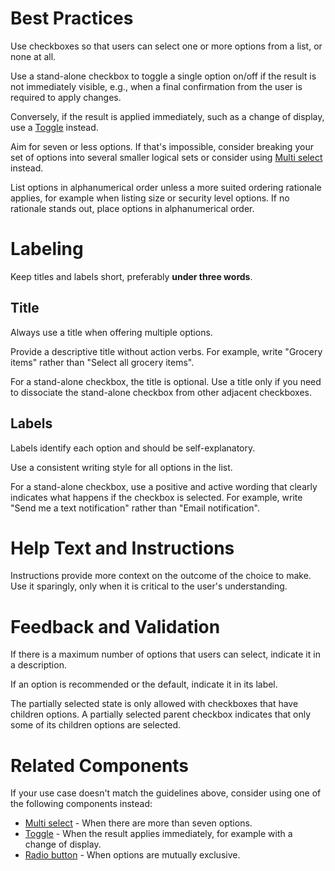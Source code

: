 # Best Practices

Use checkboxes so that users can select one or more options from a list, or none at all.

Use a stand-alone checkbox to toggle a single option on/off if the result is not immediately visible, e.g., when a final confirmation from the user is required to apply changes.

Conversely, if the result is applied immediately, such as a change of display, use a [Toggle](https://plasma.coveo.com/form/FlatSelect) instead.

Aim for seven or less options. If that's impossible, consider breaking your set of options into several smaller logical sets or consider using [Multi select](https://plasma.coveo.com/form/MultiSelect) instead.

List options in alphanumerical order unless a more suited ordering rationale applies, for example when listing size or security level options. If no rationale stands out, place options in alphanumerical order.

# Labeling

Keep titles and labels short, preferably **under three words**.

## Title

Always use a title when offering multiple options.

Provide a descriptive title without action verbs. For example, write "Grocery items" rather than "Select all grocery items".

For a stand-alone checkbox, the title is optional. Use a title only if you need to dissociate the stand-alone checkbox from other adjacent checkboxes.

## Labels

Labels identify each option and should be self-explanatory.

Use a consistent writing style for all options in the list.

For a stand-alone checkbox, use a positive and active wording that clearly indicates what happens if the checkbox is selected. For example, write "Send me a text notification" rather than "Email notification".

# Help Text and Instructions

Instructions provide more context on the outcome of the choice to make. Use it sparingly, only when it is critical to the user's understanding.

# Feedback and Validation

If there is a maximum number of options that users can select, indicate it in a description.

If an option is recommended or the default, indicate it in its label.

The partially selected state is only allowed with checkboxes that have children options. A partially selected parent checkbox indicates that only some of its children options are selected.

# Related Components

If your use case doesn't match the guidelines above, consider using one of the following components instead:

-   [Multi select](https://plasma.coveo.com/form/MultiSelect) - When there are more than seven options.
-   [Toggle](https://plasma.coveo.com/form/FlatSelect) - When the result applies immediately, for example with a change of display.
-   [Radio button](https://plasma.coveo.com/form/RadioButton) - When options are mutually exclusive.
